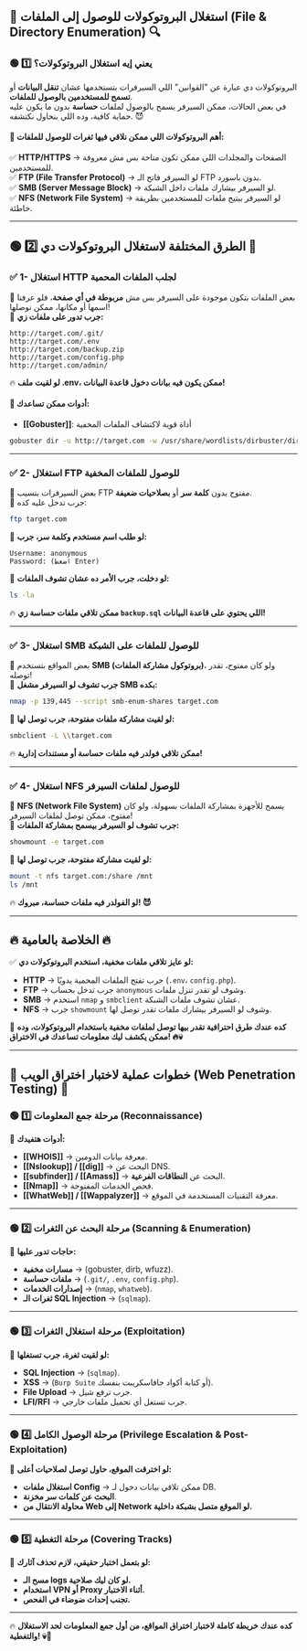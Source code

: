 ## **📌 استغلال البروتوكولات للوصول إلى الملفات (File & Directory Enumeration) 🔍**

### **🟢 1️⃣ يعني إيه استغلال البروتوكولات؟**

البروتوكولات دي عبارة عن "القوانين" اللي السيرفرات بتستخدمها عشان **تنقل البيانات** أو **تسمح للمستخدمين بالوصول للملفات**.  
في بعض الحالات، ممكن السيرفر يسمح بالوصول لملفات **حساسة** بدون ما يكون عليه حماية كافية، وده اللي بنحاول نكتشفه. 😈

#### **🎯 أهم البروتوكولات اللي ممكن نلاقي فيها ثغرات للوصول للملفات:**

✅ **HTTP/HTTPS** → الصفحات والمجلدات اللي ممكن تكون متاحة بس مش معروفة للمستخدمين.  
✅ **FTP (File Transfer Protocol)** → لو السيرفر فاتح الـ FTP بدون باسورد.  
✅ **SMB (Server Message Block)** → لو السيرفر بيشارك ملفات داخل الشبكة.  
✅ **NFS (Network File System)** → لو السيرفر بيتيح ملفات للمستخدمين بطريقة خاطئة.

---

## **🟢 2️⃣ الطرق المختلفة لاستغلال البروتوكولات دي 🚀**

### **✅ 1- استغلال HTTP لجلب الملفات المحمية**

🔹 بعض الملفات بتكون موجودة على السيرفر بس مش **مربوطة في أي صفحة**، فلو عرفنا اسمها أو مكانها، ممكن نوصلها!  
🔹 **جرب تدور على ملفات زي:**

```
http://target.com/.git/
http://target.com/.env
http://target.com/backup.zip
http://target.com/config.php
http://target.com/admin/
```

🔥 **لو لقيت ملف .env، ممكن يكون فيه بيانات دخول قاعدة البيانات!**

#### **🎯 أدوات ممكن تساعدك:**

- **[[Gobuster]]**: أداة قوية لاكتشاف الملفات المخفية

```bash
gobuster dir -u http://target.com -w /usr/share/wordlists/dirbuster/directory-list-2.3-medium.txt
```

---

### **✅ 2- استغلال FTP للوصول للملفات المخفية**

🔹 بعض السيرفرات بتسيب FTP مفتوح بدون **كلمة سر** أو **بصلاحيات ضعيفة**.  
🔹 جرب تدخل عليه كده:

```bash
ftp target.com
```

🔹 **لو طلب اسم مستخدم وكلمة سر، جرب:**

```
Username: anonymous  
Password: (اضغط Enter)  
```

🎯 **لو دخلت، جرب الأمر ده عشان تشوف الملفات:**

```bash
ls -la
```

🔥 **ممكن تلاقي ملفات حساسة زي `backup.sql` اللي يحتوي على قاعدة البيانات!**

---

### **✅ 3- استغلال SMB للوصول للملفات على الشبكة**

🔹 بعض المواقع بتستخدم **SMB (بروتوكول مشاركة الملفات)**، ولو كان مفتوح، تقدر توصله!  
🔹 **جرب تشوف لو السيرفر مشغل SMB بكده:**

```bash
nmap -p 139,445 --script smb-enum-shares target.com
```

🎯 **لو لقيت مشاركة ملفات مفتوحة، جرب توصل لها:**

```bash
smbclient -L \\target.com
```

🔥 **ممكن تلاقي فولدر فيه ملفات حساسة أو مستندات إدارية!**

---

### **✅ 4- استغلال NFS للوصول لملفات السيرفر**

🔹 **NFS (Network File System)** يسمح للأجهزة بمشاركة الملفات بسهولة، ولو كان مفتوح، ممكن توصل لملفات السيرفر!  
🔹 **جرب تشوف لو السيرفر بيسمح بمشاركة الملفات:**

```bash
showmount -e target.com
```

🎯 **لو لقيت مشاركة مفتوحة، جرب توصل لها:**

```bash
mount -t nfs target.com:/share /mnt
ls /mnt
```

🔥 **لو الفولدر فيه ملفات حساسة، مبروك! 😈**

---

## **🔥 الخلاصة بالعامية 🔥**

✅ **لو عايز تلاقي ملفات مخفية، استخدم البروتوكولات دي:**

- **HTTP** → جرب تفتح الملفات المحمية يدويًا (`.env`، `config.php`).
- **FTP** → جرب تدخل بحساب `anonymous` وشوف لو تقدر تنزل ملفات.
- **SMB** → استخدم `nmap` و `smbclient` عشان تشوف ملفات الشبكة.
- **NFS** → جرب `showmount` وشوف لو السيرفر بيشارك ملفات تقدر توصل لها.

🚀 **كده عندك طرق احترافية تقدر بيها توصل لملفات مخفية باستخدام البروتوكولات، وده ممكن يكشف ليك معلومات تساعدك في الاختراق! 🔥💀**

---

## **📌 خطوات عملية لاختبار اختراق الويب (Web Penetration Testing) 🚀**

### **🟢 1️⃣ مرحلة جمع المعلومات (Reconnaissance)**

📌 **أدوات هتفيدك:**

- **[[WHOIS]]** → معرفة بيانات الدومين.
- **[[Nslookup]] / [[dig]]** → البحث عن DNS.
- **[[subfinder]] / [[Amass]]** → البحث عن **النطاقات الفرعية**.
- **[[Nmap]]** → فحص الخدمات المفتوحة.
- **[[WhatWeb]] / [[Wappalyzer]]** → معرفة التقنيات المستخدمة في الموقع.

---

### **🟢 2️⃣ مرحلة البحث عن الثغرات (Scanning & Enumeration)**

📌 **حاجات تدور عليها:**

- **مسارات مخفية** → (gobuster, dirb, wfuzz).
- **ملفات حساسة** → (`.git/`, `.env`, `config.php`).
- **إصدارات الخدمات** → (`nmap`, `whatweb`).
- **ثغرات الـ SQL Injection** → (`sqlmap`).

---

### **🟢 3️⃣ مرحلة استغلال الثغرات (Exploitation)**

📌 **لو لقيت ثغرة، جرب تستغلها:**

- **SQL Injection** → (`sqlmap`).
- **XSS** → (`Burp Suite` أو كتابة أكواد جافاسكريبت بنفسك).
- **File Upload** → جرب ترفع شيل.
- **LFI/RFI** → جرب تستغل أي تحميل ملفات خارجي.

---

### **🟢 4️⃣ مرحلة الوصول الكامل (Privilege Escalation & Post-Exploitation)**

📌 **لو اخترقت الموقع، حاول توصل لصلاحيات أعلى:**

- **استغلال ملفات Config** → ممكن تلاقي بيانات دخول لـ DB.
- **البحث عن كلمات سر مخزنة**.
- **محاولة الانتقال من Web إلى Network لو الموقع متصل بشبكة داخلية.**

---

### **🟢 5️⃣ مرحلة التغطية (Covering Tracks)**

📌 **لو بتعمل اختبار حقيقي، لازم تحذف آثارك:**

- **مسح الـ logs لو كان ليك صلاحية.**
- **استخدام VPN أو Proxy أثناء الاختبار.**
- **تجنب إحداث ضوضاء في الفحص.**

---

🔥 **كده عندك خريطة كاملة لاختبار اختراق المواقع، من أول جمع المعلومات لحد الاستغلال والتغطية! 💀🚀**